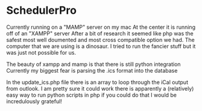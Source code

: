 # SchedulerPro
Currently running on a "MAMP" server on my mac
At the center it is running off of an "XAMPP" server
After a bit of research it seemed like php was the safest most well doumented
and most cross compatible option we had. The computer that we are using
is a dinosaur. I tried to run the fancier stuff but it was just not
possible for us.

The beauty of xampp and mamp is that there is still python integration
Currently my biggest fear is parsing the .ics format into the database


In the update_ics.php file there is an array to loop through the
iCal output from outlook.
I am pretty sure it could work there is apparently a (relatively) 
easy way to run python scripts in php if you could do that I would be
incredulously grateful!